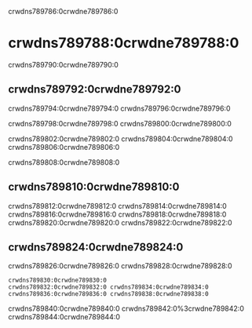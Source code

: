 crwdns789786:0crwdne789786:0
# crwdns789788:0crwdne789788:0

crwdns789790:0crwdne789790:0

## crwdns789792:0crwdne789792:0

crwdns789794:0crwdne789794:0 crwdns789796:0crwdne789796:0

crwdns789798:0crwdne789798:0 crwdns789800:0crwdne789800:0

crwdns789802:0crwdne789802:0 crwdns789804:0crwdne789804:0 crwdns789806:0crwdne789806:0

crwdns789808:0crwdne789808:0

## crwdns789810:0crwdne789810:0

crwdns789812:0crwdne789812:0 crwdns789814:0crwdne789814:0 crwdns789816:0crwdne789816:0 crwdns789818:0crwdne789818:0 crwdns789820:0crwdne789820:0 crwdns789822:0crwdne789822:0

## crwdns789824:0crwdne789824:0

crwdns789826:0crwdne789826:0 crwdns789828:0crwdne789828:0

```{figure} ../../figures/mountain-of-engagement.png
crwdns789830:0crwdne789830:0
crwdns789832:0crwdne789832:0 crwdns789834:0crwdne789834:0 crwdns789836:0crwdne789836:0 crwdns789838:0crwdne789838:0
```

crwdns789840:0crwdne789840:0 crwdns789842:0%3crwdne789842:0 crwdns789844:0crwdne789844:0
